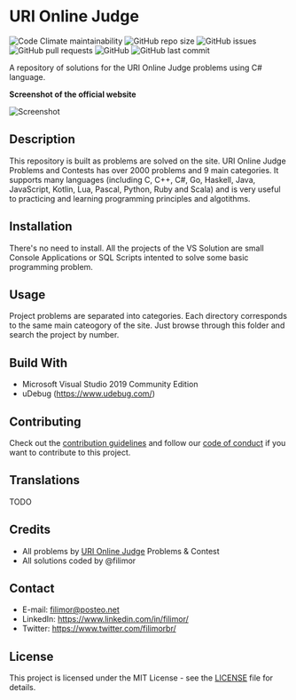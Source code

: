 # URI Online Judge

![Code Climate maintainability](https://img.shields.io/codeclimate/maintainability/filimor/uri-online-judge)
![GitHub repo size](https://img.shields.io/github/repo-size/filimor/uri-online-judge)
![GitHub issues](https://img.shields.io/github/issues-raw/filimor/uri-online-judge)
![GitHub pull requests](https://img.shields.io/github/issues-pr-raw/filimor/uri-online-judge)
![GitHub](https://img.shields.io/github/license/filimor/uri-online-judge)
![GitHub last commit](https://img.shields.io/github/last-commit/filimor/uri-online-judge)

A repository of solutions for the URI Online Judge problems using C# language.

**Screenshot of the official website**

![](uri.gif "Screenshot")

## Description

This repository is built as problems are solved on the site. URI Online Judge Problems and Contests has over 2000 problems and 9 main categories. It supports many languages (including C, C++, C#, Go, Haskell, Java, JavaScript, Kotlin, Lua, Pascal, Python, Ruby and Scala) and is very useful to practicing and learning programming principles and algotithms.

## Installation

There's no need to install. All the projects of the VS Solution are small Console Applications or SQL Scripts intented to solve some basic programming problem.

## Usage

Project problems are separated into categories. Each directory corresponds to the same main cateogory of the site. Just browse through this folder and search the project by number.

## Build With

- Microsoft Visual Studio 2019 Community Edition
- uDebug (https://www.udebug.com/)

## Contributing

Check out the [contribution guidelines](https://github.com/filimor/uri-online-judge/blob/master/CONTRIBUTING.md) and follow our [code of conduct](https://github.com/filimor/uri-online-judge/blob/master/CODE_OF_CONDUCT.md) if you want to contribute to this project.

## Translations

TODO

## Credits

- All problems by [URI Online Judge](https://www.urionlinejudge.com.br) Problems & Contest
- All solutions coded by @filimor

## Contact

- E-mail: filimor@posteo.net
- LinkedIn: https://www.linkedin.com/in/filimor/
- Twitter: https://www.twitter.com/filimorbr/

## License

This project is licensed under the MIT License - see the [LICENSE](https://github.com/filimor/rollin-ball/blob/master/README.md "MIT") file for details.



